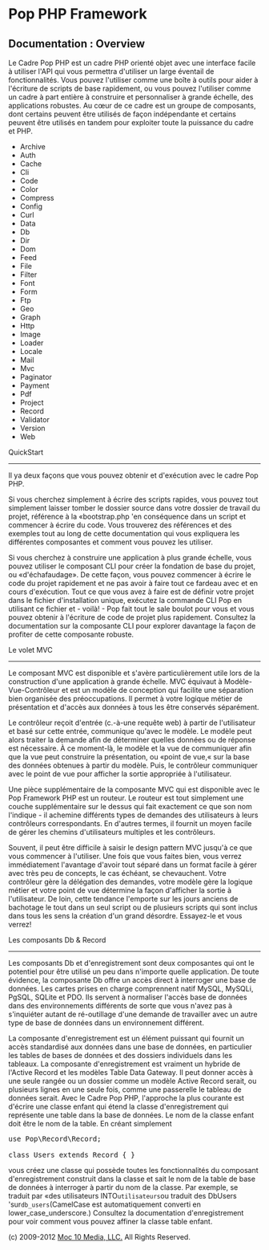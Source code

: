 Pop PHP Framework
=================

Documentation : Overview
------------------------

Le Cadre Pop PHP est un cadre PHP orienté objet avec une interface facile à utiliser l'API qui vous permettra d'utiliser un large éventail de fonctionnalités. Vous pouvez l'utiliser comme une boîte à outils pour aider à l'écriture de scripts de base rapidement, ou vous pouvez l'utiliser comme un cadre à part entière à construire et personnaliser à grande échelle, des applications robustes. Au cœur de ce cadre est un groupe de composants, dont certains peuvent être utilisés de façon indépendante et certains peuvent être utilisés en tandem pour exploiter toute la puissance du cadre et PHP.


* Archive
* Auth
* Cache
* Cli
* Code
* Color
* Compress
* Config
* Curl
* Data
* Db
* Dir
* Dom
* Feed
* File
* Filter
* Font
* Form
* Ftp
* Geo
* Graph
* Http
* Image
* Loader
* Locale
* Mail
* Mvc
* Paginator
* Payment
* Pdf
* Project
* Record
* Validator
* Version
* Web

QuickStart

----------

Il ya deux façons que vous pouvez obtenir et d'exécution avec le cadre Pop PHP.


Si vous cherchez simplement à écrire des scripts rapides, vous pouvez tout simplement laisser tomber le dossier source dans votre dossier de travail du projet, référence à la «bootstrap.php 'en conséquence dans un script et commencer à écrire du code. Vous trouverez des références et des exemples tout au long de cette documentation qui vous expliquera les différentes composantes et comment vous pouvez les utiliser.


Si vous cherchez à construire une application à plus grande échelle, vous pouvez utiliser le composant CLI pour créer la fondation de base du projet, ou «d'échafaudage». De cette façon, vous pouvez commencer à écrire le code du projet rapidement et ne pas avoir à faire tout ce fardeau avec et en cours d'exécution. Tout ce que vous avez à faire est de définir votre projet dans le fichier d'installation unique, exécutez la commande CLI Pop en utilisant ce fichier et - voilà! - Pop fait tout le sale boulot pour vous et vous pouvez obtenir à l'écriture de code de projet plus rapidement. Consultez la documentation sur la composante CLI pour explorer davantage la façon de profiter de cette composante robuste.

Le volet MVC

-----------------

Le composant MVC est disponible et s'avère particulièrement utile lors de la construction d'une application à grande échelle. MVC équivaut à Modèle-Vue-Contrôleur et est un modèle de conception qui facilite une séparation bien organisée des préoccupations. Il permet à votre logique métier de présentation et d'accès aux données à tous les être conservés séparément.

Le contrôleur reçoit d'entrée (c.-à-une requête web) à partir de l'utilisateur et basé sur cette entrée, communique qu'avec le modèle. Le modèle peut alors traiter la demande afin de déterminer quelles données ou de réponse est nécessaire. À ce moment-là, le modèle et la vue de communiquer afin que la vue peut construire la présentation, ou «point de vue,« sur la base des données obtenues à partir du modèle. Puis, le contrôleur communiquer avec le point de vue pour afficher la sortie appropriée à l'utilisateur.

Une pièce supplémentaire de la composante MVC qui est disponible avec le Pop Framework PHP est un routeur. Le routeur est tout simplement une couche supplémentaire sur le dessus qui fait exactement ce que son nom l'indique - il achemine différents types de demandes des utilisateurs à leurs contrôleurs correspondants. En d'autres termes, il fournit un moyen facile de gérer les chemins d'utilisateurs multiples et les contrôleurs.

Souvent, il peut être difficile à saisir le design pattern MVC jusqu'à ce que vous commencer à l'utiliser. Une fois que vous faites bien, vous verrez immédiatement l'avantage d'avoir tout séparé dans un format facile à gérer avec très peu de concepts, le cas échéant, se chevauchent. Votre contrôleur gère la délégation des demandes, votre modèle gère la logique métier et votre point de vue détermine la façon d'afficher la sortie à l'utilisateur. De loin, cette tendance l'emporte sur les jours anciens de bachotage le tout dans un seul script ou de plusieurs scripts qui sont inclus dans tous les sens la création d'un grand désordre. Essayez-le et vous verrez!


Les composants Db & Record

--------------------------

Les composants Db et d'enregistrement sont deux composantes qui ont le potentiel pour être utilisé un peu dans n'importe quelle application. De toute évidence, la composante Db offre un accès direct à interroger une base de données. Les cartes prises en charge comprennent natif MySQL, MySQLi, PgSQL, SQLite et PDO. Ils servent à normaliser l'accès base de données dans des environnements différents de sorte que vous n'avez pas à s'inquiéter autant de ré-outillage d'une demande de travailler avec un autre type de base de données dans un environnement différent.


La composante d'enregistrement est un élément puissant qui fournit un accès standardisé aux données dans une base de données, en particulier les tables de bases de données et des dossiers individuels dans les tableaux. La composante d'enregistrement est vraiment un hybride de l'Active Record et les modèles Table Data Gateway. Il peut donner accès à une seule rangée ou un dossier comme un modèle Active Record serait, ou plusieurs lignes en une seule fois, comme une passerelle le tableau de données serait. Avec le Cadre Pop PHP, l'approche la plus courante est d'écrire une classe enfant qui étend la classe d'enregistrement qui représente une table dans la base de données. Le nom de la classe enfant doit être le nom de la table. En créant simplement


<pre>
use Pop\Record\Record;

class Users extends Record { }
</pre>

vous créez une classe qui possède toutes les fonctionnalités du composant d'enregistrement construit dans la classe et sait le nom de la table de base de données à interroger à partir du nom de la classe. Par exemple, se traduit par «des utilisateurs INTO` utilisateurs `ou traduit des DbUsers 'sur` db_users `(CamelCase est automatiquement converti en lower_case_underscore.) Consultez la documentation d'enregistrement pour voir comment vous pouvez affiner la classe table enfant.

(c) 2009-2012 [Moc 10 Media, LLC.](http://www.moc10media.com) All Rights Reserved.
